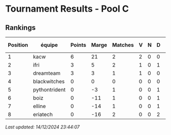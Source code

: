 # Tournament Results - Pool C

## Rankings

| Position | équipe     | Points | Marge | Matches | V | N | D | Moy. Coups | Moy. Temps |
|----------|------------|--------|-------|---------|---|---|---|------------|------------|
| 1 | kacw | 6 | 21 | 2 | 2 | 0 | 0 | 67.5 | 7.0 |
| 2 | ifri | 3 | 5 | 2 | 1 | 0 | 1 | 37.0 | 29.5 |
| 3 | dreamteam | 3 | 3 | 1 | 1 | 0 | 0 | 150.0 | 6.0 |
| 4 | blackwitches | 0 | 0 | 0 | 0 | 0 | 0 | 0.0 | 0.0 |
| 5 | pythontrident | 0 | -3 | 1 | 0 | 0 | 1 | 148.0 | 7.0 |
| 6 | boiz | 0 | -11 | 1 | 0 | 0 | 1 | 73.0 | 2.0 |
| 7 | elline | 0 | -14 | 1 | 0 | 0 | 1 | 28.0 | 1.0 |
| 8 | eriatech | 0 | -16 | 2 | 0 | 0 | 2 | 65.5 | 2.5 |



_Last updated: 14/12/2024 23:44:07_
